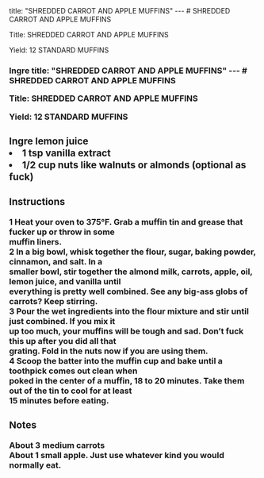 <!DOCTYPE HTML PUBLIC "-//W3C//DTD HTML 4.0 Transitional//EN">
<html>
  <head>
  title: "SHREDDED CARROT AND APPLE MUFFINS"
---
# SHREDDED CARROT AND APPLE MUFFINS<link rel='stylesheet' href='style.css' type='text/css'><meta http-equiv="Content-Style-Stype" content="text/css">
     <meta http-equiv="Content-Type" content="text/html;charset=utf-8">
     </head><body><div class="recipe" itemscope itemtype="http://schema.org/Recipe"><div class='header'><p class="title"><span class="label">Title:</span> <span itemprop="name">SHREDDED CARROT AND APPLE MUFFINS</span></p>
<p class="yields"><span class="label">Yield:</span> <span itemprop="recipeYield">12 STANDARD MUFFINS</span></p>
</div><div class="ing"><h3>Ingre<!DOCTYPE HTML PUBLIC "-//W3C//DTD HTML 4.0 Transitional//EN">
<html>
  <head>
  title: "SHREDDED CARROT AND APPLE MUFFINS"
---
# SHREDDED CARROT AND APPLE MUFFINS<link rel='stylesheet' href='style.css' type='text/css'><meta http-equiv="Content-Style-Stype" content="text/css">
     <meta http-equiv="Content-Type" content="text/html;charset=utf-8">
     </head><body><div class="recipe" itemscope itemtype="http://schema.org/Recipe"><div class='header'><p class="title"><span class="label">Title:</span> <span itemprop="name">SHREDDED CARROT AND APPLE MUFFINS</span></p>
<p class="yields"><span class="label">Yield:</span> <span itemprop="recipeYield">12 STANDARD MUFFINS</span></p>
</div><div class="ing"><h3>Ingre lemon juice </li>
<li class="ing" itemprop="ingredients">1 tsp vanilla extract </li>
<li class="ing" itemprop="ingredients">1/2 cup nuts like walnuts or almonds (optional as fuck) </li>
</ul>
</div>
<div class="instructions"><h3 class="Instructions">Instructions</h3><div itemprop="recipeInstructions"><p>1 Heat your oven to 375°F. Grab a muffin tin and grease that fucker up or throw in some<br>muffin liners.<br>2 In a big bowl, whisk together the flour, sugar, baking powder, cinnamon, and salt. In a<br>smaller bowl, stir together the almond milk, carrots, apple, oil, lemon juice, and vanilla until<br>everything is pretty well combined. See any big-ass globs of carrots? Keep stirring.<br>3 Pour the wet ingredients into the flour mixture and stir until just combined. If you mix it<br>up too much, your muffins will be tough and sad. Don’t fuck this up after you did all that<br>grating. Fold in the nuts now if you are using them.<br>4 Scoop the batter into the muffin cup and bake until a toothpick comes out clean when<br>poked in the center of a muffin, 18 to 20 minutes. Take them out of the tin to cool for at least<br>15 minutes before eating.</p></div></div><div class="modifications"><h3 class="Notes">Notes</h3><p>About 3 medium carrots<br> About 1 small apple. Just use whatever kind you would normally eat.</p></div></div>

</body>
</html>